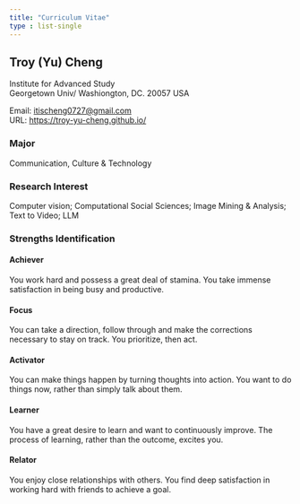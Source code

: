 ```yaml
---
title: "Curriculum Vitae"
type : list-single
---
```


## Troy (Yu) Cheng

Institute for Advanced Study\
Georgetown Univ/
Washiongton, DC. 20057 USA


Email: itischeng0727@gmail.com\
URL: https://troy-yu-cheng.github.io/



### Major
Communication, Culture & Technology

### Research Interest

Computer vision; Computational Social Sciences; Image Mining & Analysis; Text to Video; LLM


### Strengths Identification
#### Achiever
You work hard and possess a great deal of stamina. You take immense satisfaction in being busy and productive.
#### Focus
You can take a direction, follow through and make the corrections necessary to stay on track. You prioritize, then act.
#### Activator
You can make things happen by turning thoughts into action. You want to do things now, rather than simply talk about them.
#### Learner
You have a great desire to learn and want to continuously improve. The process of learning, rather than the outcome, excites you.
#### Relator
You enjoy close relationships with others. You find deep satisfaction in working hard with friends to achieve a goal.
